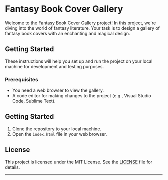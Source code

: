 # Fantasy Book Cover Gallery

Welcome to the Fantasy Book Cover Gallery project! In this project, we're diving into the world of fantasy literature. Your task is to design a gallery of fantasy book covers with an enchanting and magical design.

## Getting Started

These instructions will help you set up and run the project on your local machine for development and testing purposes.

### Prerequisites

- You need a web browser to view the gallery.
- A code editor for making changes to the project (e.g., Visual Studio Code, Sublime Text).


## Getting Started

1. Clone the repository to your local machine.
2. Open the `index.html` file in your web browser.

## License

This project is licensed under the MIT License. See the [LICENSE](LICENSE) file for details.

---
